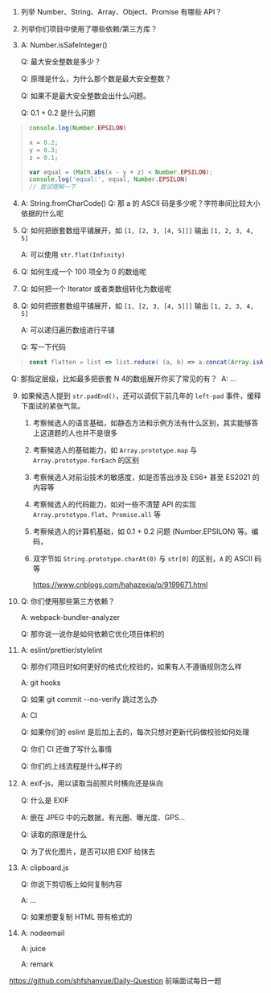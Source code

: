 1. 列举 Number、String、Array、Object、Promise 有哪些 API？

2. 列举你们项目中使用了哪些依赖/第三方库？

3. A: Number.isSafeInteger()

   Q: 最大安全整数是多少？

   Q: 原理是什么，为什么那个数是最大安全整数？

   Q: 如果不是最大安全整数会出什么问题。

   Q: 0.1 + 0.2 是什么问题

>```js
>console.log(Number.EPSILON)
>
>x = 0.2;
>y = 0.3;
>z = 0.1;
>
>var equal = (Math.abs(x - y + z) < Number.EPSILON);
>console.log('equal:', equal, Number.EPSILON)
>// 尝试理解一下
>```

4. A: String.fromCharCode()
   Q: 那 a 的 ASCII 码是多少呢？字符串间比较大小依据的什么呢

2. Q: 如何把嵌套数组平铺展开，如 `[1, [2, 3, [4, 5]]]` 输出 `[1, 2, 3, 4, 5]`

   A: 可以使用 `str.flat(Infinity)`

3. Q: 如何生成一个 100 项全为 0 的数组呢

4. Q: 如何把一个 Iterator 或者类数组转化为数组呢

5. Q: 如何把嵌套数组平铺展开，如 `[1, [2, 3, [4, 5]]]` 输出 `[1, 2, 3, 4, 5]`

   A: 可以递归遍历数组进行平铺

   Q: 写一下代码

>```js
>const flatten = list => list.reduce( (a, b) => a.concat(Array.isArray(b) ? flatten(b) : b), [])`
>```

​		Q: 那指定层级，比如最多把嵌套 N 4的数组展开你买了常见的有？
​		A: ...

9. 如果候选人提到 `str.padEnd()`，还可以调侃下前几年的 `left-pad` 事件，缓释下面试的紧张气氛。

   1. 考察候选人的语言基础，如静态方法和示例方法有什么区别，其实能够答上这道题的人也并不是很多

   2. 考察候选人的基础能力，如 `Array.prototype.map` 与 `Array.prototype.forEach` 的区别

   3. 考察候选人对前沿技术的敏感度，如是否答出涉及 ES6+ 甚至 ES2021 的内容等

   4. 考察候选人的代码能力，如对一些不清楚 API 的实现 `Array.prototype.flat`、`Promise.all` 等

   5. 考察候选人的计算机基础，如 0.1 + 0.2 问题 (Number.EPSILON) 等。编码，

   6. 双字节如 `String.prototype.charAt(0)` 与 `str[0]` 的区别，`A` 的 ASCII 码等

      https://www.cnblogs.com/hahazexia/p/9199671.html

10. Q: 你们使用那些第三方依赖？

    A: webpack-bundler-analyzer

    Q: 那你说一说你是如何依赖它优化项目体积的

11. A: eslint/prettier/stylelint

    Q: 那你们项目时如何更好的格式化校验的，如果有人不遵循规则怎么样

    A: git hooks

    Q: 如果 git commit --no-verify 跳过怎么办

    A: CI

    Q: 如果你们的 eslint 是后加上去的，每次只想对更新代码做校验如何处理

    Q: 你们 CI 还做了写什么事情

    Q: 你们的上线流程是什么样子的

12. A: exif-js，用以读取当前照片时横向还是纵向

    Q: 什么是 EXIF

    A: 嵌在 JPEG 中的元数据，有光圈、曝光度、GPS...

    Q: 读取的原理是什么

    Q: 为了优化图片，是否可以把 EXIF 给抹去

13. A: clipboard.js

    Q: 你说下剪切板上如何复制内容

    A: ...

    Q: 如果想要复制 HTML 带有格式的

14. A: nodeemail

    A: juice

    A: remark

https://github.com/shfshanyue/Daily-Question 前端面试每日一题

